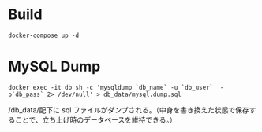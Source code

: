 # Build

```=shell
docker-compose up -d
```

# MySQL Dump

```=Shell
docker exec -it db sh -c 'mysqldump `db_name` -u `db_user`  -p`db_pass` 2> /dev/null' > db_data/mysql.dump.sql
```

/db_data/配下に sql ファイルがダンプされる。（中身を書き換えた状態で保存することで、立ち上げ時のデータベースを維持できる。）
